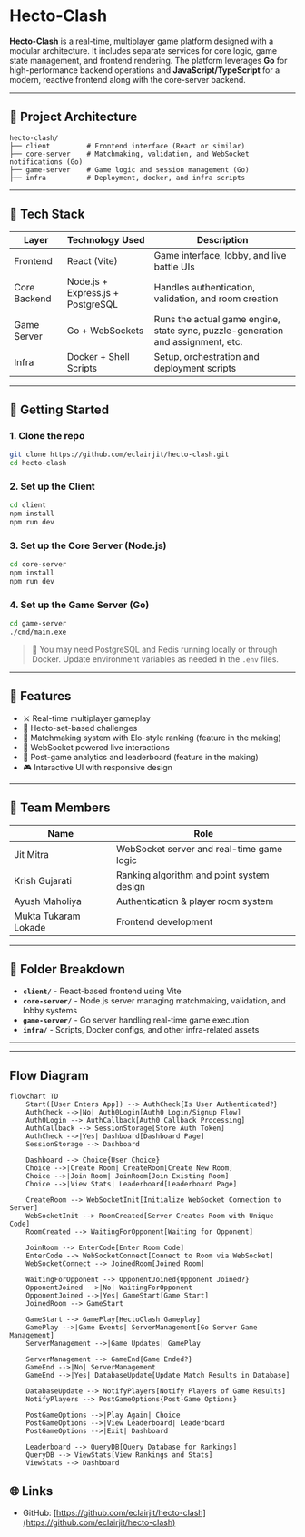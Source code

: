 # Hecto-Clash

**Hecto-Clash** is a real-time, multiplayer game platform designed with a modular architecture. It includes separate services for core logic, game state management, and frontend rendering. The platform leverages **Go** for high-performance backend operations and **JavaScript/TypeScript** for a modern, reactive frontend along with the core-server backend.

---

## 🧠 Project Architecture

```
hecto-clash/
├── client         # Frontend interface (React or similar)
├── core-server    # Matchmaking, validation, and WebSocket notifications (Go)
├── game-server    # Game logic and session management (Go)
├── infra          # Deployment, docker, and infra scripts
```

---

## 🔧 Tech Stack

| Layer        | Technology Used                   | Description                                                                     |
| ------------ | --------------------------------- | ------------------------------------------------------------------------------- |
| Frontend     | React (Vite)                      | Game interface, lobby, and live battle UIs                                      |
| Core Backend | Node.js + Express.js + PostgreSQL | Handles authentication, validation, and room creation                           |
| Game Server  | Go + WebSockets                   | Runs the actual game engine, state sync, puzzle-generation and assignment, etc. |
| Infra        | Docker + Shell Scripts            | Setup, orchestration and deployment scripts                                     |

---

## 🚀 Getting Started

### 1. Clone the repo

```bash
git clone https://github.com/eclairjit/hecto-clash.git
cd hecto-clash
```

### 2. Set up the Client

```bash
cd client
npm install
npm run dev
```

### 3. Set up the Core Server (Node.js)

```bash
cd core-server
npm install
npm run dev
```

### 4. Set up the Game Server (Go)

```bash
cd game-server
./cmd/main.exe
```

> 📝 You may need PostgreSQL and Redis running locally or through Docker. Update environment variables as needed in the `.env` files.

---

## 🧪 Features

- ⚔️ Real-time multiplayer gameplay
- 🧩 Hecto-set-based challenges
- 🔄 Matchmaking system with Elo-style ranking (feature in the making)
- 📡 WebSocket powered live interactions
- 🧾 Post-game analytics and leaderboard (feature in the making)
- 🎮 Interactive UI with responsive design

---

## 👥 Team Members

| Name                 | Role                                      |
| -------------------- | ----------------------------------------- |
| Jit Mitra            | WebSocket server and real-time game logic |
| Krish Gujarati       | Ranking algorithm and point system design |
| Ayush Maholiya       | Authentication & player room system       |
| Mukta Tukaram Lokade | Frontend development                      |

---

## 📂 Folder Breakdown

- **`client/`** - React-based frontend using Vite
- **`core-server/`** - Node.js server managing matchmaking, validation, and lobby systems
- **`game-server/`** - Go server handling real-time game execution
- **`infra/`** - Scripts, Docker configs, and other infra-related assets

---

<!--
## 🤝 Contributing

Contributions are welcome! Please:

1. Fork the repository
2. Create a new branch
3. Make your changes
4. Open a Pull Request

--- -->

<!-- ## 📄 License

This project is licensed under the [MIT License](LICENSE). -->

---

## Flow Diagram

```mermaid
flowchart TD
    Start([User Enters App]) --> AuthCheck{Is User Authenticated?}
    AuthCheck -->|No| Auth0Login[Auth0 Login/Signup Flow]
    Auth0Login --> AuthCallback[Auth0 Callback Processing]
    AuthCallback --> SessionStorage[Store Auth Token]
    AuthCheck -->|Yes| Dashboard[Dashboard Page]
    SessionStorage --> Dashboard

    Dashboard --> Choice{User Choice}
    Choice -->|Create Room| CreateRoom[Create New Room]
    Choice -->|Join Room| JoinRoom[Join Existing Room]
    Choice -->|View Stats| Leaderboard[Leaderboard Page]

    CreateRoom --> WebSocketInit[Initialize WebSocket Connection to Server]
    WebSocketInit --> RoomCreated[Server Creates Room with Unique Code]
    RoomCreated --> WaitingForOpponent[Waiting for Opponent]

    JoinRoom --> EnterCode[Enter Room Code]
    EnterCode --> WebSocketConnect[Connect to Room via WebSocket]
    WebSocketConnect --> JoinedRoom[Joined Room]

    WaitingForOpponent --> OpponentJoined{Opponent Joined?}
    OpponentJoined -->|No| WaitingForOpponent
    OpponentJoined -->|Yes| GameStart[Game Start]
    JoinedRoom --> GameStart

    GameStart --> GamePlay[HectoClash Gameplay]
    GamePlay -->|Game Events| ServerManagement[Go Server Game Management]
    ServerManagement -->|Game Updates| GamePlay

    ServerManagement --> GameEnd{Game Ended?}
    GameEnd -->|No| ServerManagement
    GameEnd -->|Yes| DatabaseUpdate[Update Match Results in Database]

    DatabaseUpdate --> NotifyPlayers[Notify Players of Game Results]
    NotifyPlayers --> PostGameOptions{Post-Game Options}

    PostGameOptions -->|Play Again| Choice
    PostGameOptions -->|View Leaderboard| Leaderboard
    PostGameOptions -->|Exit| Dashboard

    Leaderboard --> QueryDB[Query Database for Rankings]
    QueryDB --> ViewStats[View Rankings and Stats]
    ViewStats --> Dashboard
```

## 🌐 Links

- GitHub: [https://github.com/eclairjit/hecto-clash](https://github.com/eclairjit/hecto-clash)
